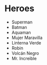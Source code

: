 # Heroes

* Superman
* Batman
* Aquaman
* Mujer Maravilla
* Linterna Verde
* Robin
* Volcán Negro
* Mr. Increible
